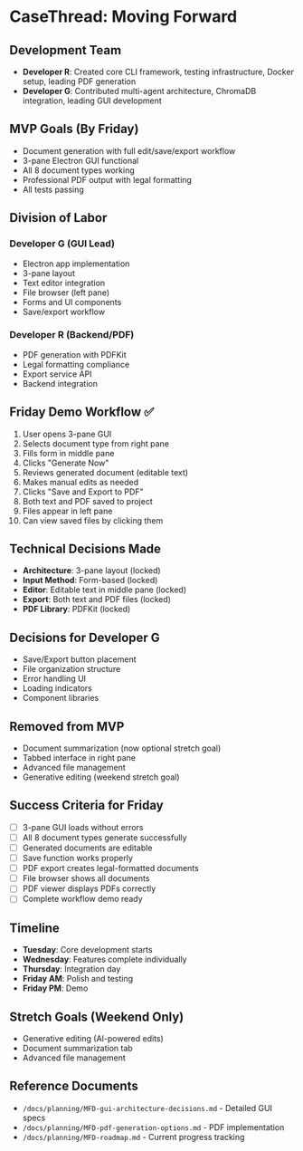 # CaseThread: Moving Forward

## Development Team
- **Developer R**: Created core CLI framework, testing infrastructure, Docker setup, leading PDF generation
- **Developer G**: Contributed multi-agent architecture, ChromaDB integration, leading GUI development

## MVP Goals (By Friday)
- Document generation with full edit/save/export workflow
- 3-pane Electron GUI functional
- All 8 document types working
- Professional PDF output with legal formatting
- All tests passing

## Division of Labor

### Developer G (GUI Lead)
- Electron app implementation
- 3-pane layout
- Text editor integration
- File browser (left pane)
- Forms and UI components
- Save/export workflow

### Developer R (Backend/PDF)
- PDF generation with PDFKit
- Legal formatting compliance
- Export service API
- Backend integration

## Friday Demo Workflow ✅
1. User opens 3-pane GUI
2. Selects document type from right pane
3. Fills form in middle pane
4. Clicks "Generate Now"
5. Reviews generated document (editable text)
6. Makes manual edits as needed
7. Clicks "Save and Export to PDF"
8. Both text and PDF saved to project
9. Files appear in left pane
10. Can view saved files by clicking them

## Technical Decisions Made
- **Architecture**: 3-pane layout (locked)
- **Input Method**: Form-based (locked)
- **Editor**: Editable text in middle pane (locked)
- **Export**: Both text and PDF files (locked)
- **PDF Library**: PDFKit (locked)

## Decisions for Developer G
- Save/Export button placement
- File organization structure
- Error handling UI
- Loading indicators
- Component libraries

## Removed from MVP
- Document summarization (now optional stretch goal)
- Tabbed interface in right pane
- Advanced file management
- Generative editing (weekend stretch goal)

## Success Criteria for Friday
- [ ] 3-pane GUI loads without errors
- [ ] All 8 document types generate successfully
- [ ] Generated documents are editable
- [ ] Save function works properly
- [ ] PDF export creates legal-formatted documents
- [ ] File browser shows all documents
- [ ] PDF viewer displays PDFs correctly
- [ ] Complete workflow demo ready

## Timeline
- **Tuesday**: Core development starts
- **Wednesday**: Features complete individually
- **Thursday**: Integration day
- **Friday AM**: Polish and testing
- **Friday PM**: Demo

## Stretch Goals (Weekend Only)
- Generative editing (AI-powered edits)
- Document summarization tab
- Advanced file management

## Reference Documents
- `/docs/planning/MFD-gui-architecture-decisions.md` - Detailed GUI specs
- `/docs/planning/MFD-pdf-generation-options.md` - PDF implementation
- `/docs/planning/MFD-roadmap.md` - Current progress tracking 